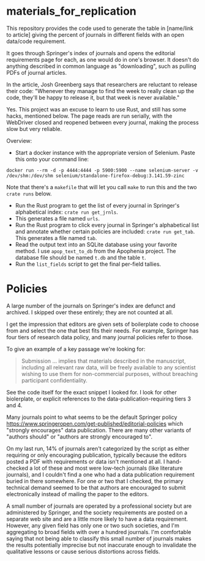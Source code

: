 # materials_for_replication

This repository provides the code used to generate the table in [name/link to article] giving the percent of journals in different fields with an open data/code requirement.

It goes through Springer's index of journals and opens the editorial requirements page for each, as one would do in one's browser.  It doesn't do anything described in common language as "downloading", such as pulling PDFs of journal articles.

In the article, Josh Greenberg says that researchers are reluctant to release their code:
"Whenever they manage to find the week to really clean up the code, they'll be happy to release it, but that week is never available."

Yes. This project was an excuse to learn to use Rust, and still has some hacks, mentioned below.
The page reads are run serially, with the WebDriver closed and reopened between every
journal, making the process slow but very reliable.

Overview:

* Start a docker instance with the appropriate version of Selenium. Paste this onto your command line:
  
```
docker run --rm -d -p 4444:4444 -p 5900:5900 --name selenium-server -v /dev/shm:/dev/shm selenium/standalone-firefox-debug:3.141.59-zinc
```
Note that there's a `makefile` that will let you call `make` to run this and the two `crate runs` below.
* Run the Rust program to get the list of every journal in Springer's alphabetical index:
  `crate run get_jrnls`.
* This generates a file named `urls`.
* Run the Rust program to click every journal in Springer's alphabetical list and annotate whether
  certain policies are included: `crate run get_tab`. This generates a file named `tab`.
* Read the output text into an SQLite database using your favorite method. I use `apop_text_to_db` from the Apophenia project. The database file should be named `t.db` and the table `t`.
* Run the `list_fields` script to get the final per-field tallies.

Policies
======

A large number of the journals on Springer's index are defunct and archived.
I skipped over these entirely; they are not counted at all.

I get the impression that editors are given sets of boilerplate code to choose from and select the one that best fits their needs.
For example, Springer has four tiers of research data policy, and many journal policies refer to those.

To give an example of a key passage we're looking for:

> Submission ...  implies that materials described in the manuscript, including all relevant raw data, will be freely available to any scientist wishing to use them for non-commercial purposes, without breaching participant confidentiality.

See the code itself for the exact snippet I looked for. I look for other biolerplate, or explicit references to the data-publication-requiring tiers 3 and 4.

Many journals point to what seems to be the default Springer policy
https://www.springeropen.com/get-published/editorial-policies
which "strongly encourages" data publication.
There are many other variants of "authors should" or "authors are strongly
encouraged to".

On my last run, 14% of journals aren't categorized by the script as either requiring or only encouraging publication, typically because the editors posted a PDF with requirements or data isn't mentioned at all.
I hand-checked a lot of these and most were low-tech journals (like literature journals), and I couldn't find a one who had a data publication requirement buried in there somewhere.
For one or two that I checked, the primary technical demand seemed to be that authors are encouraged to submit electronically instead of mailing the paper to the editors.

A small number of journals are operated by a professional society but are administered by Springer, and the society requirements are posted on a separate web site and are a little more likely to have a data requirement.
However, any given field has only one or two such societies, and I'm aggregating to broad fields with over a hundred journals.
I'm comfortable saying that not being able to classify this small number of journals makes the results potentially imprecise but not inaccurate enough to invalidate the qualitative lessons or cause serious distortions across fields.
